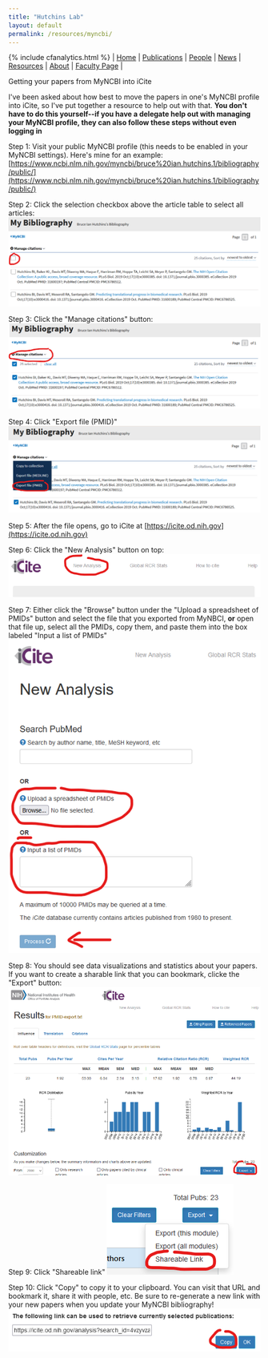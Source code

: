 ```yaml
---
title: "Hutchins Lab"
layout: default
permalink: /resources/myncbi/
---
```

{% include cfanalytics.html %}
| [Home](/index) | [Publications](/publications) | [People](/people) | [News](/news) |  [Resources](/resources) | [About](/about) | [Faculty Page](https://ischool.wisc.edu/blog/staff/hutchins-b-ian/) |

Getting your papers from MyNCBI into iCite

I've been asked about how best to move the papers in one's MyNCBI profile into iCite, so I've put together a resource to help out with that. **You don't have to do this yourself--if you have a delegate help out with managing your MyNCBI profile, they can also follow these steps without even logging in**

Step 1: Visit your public MyNCBI profile (this needs to be enabled in your MyNCBI settings). Here's mine for an example: [https://www.ncbi.nlm.nih.gov/myncbi/bruce%20ian.hutchins.1/bibliography/public/](https://www.ncbi.nlm.nih.gov/myncbi/bruce%20ian.hutchins.1/bibliography/public/)

Step 2: 
Click the selection checkbox above the article table to select all articles:
![Select all](/assets/myncbi1.png)

Step 3:
Click the "Manage citations" button:
![Manage citations](/assets/myncbi2.png)

Step 4:
Click "Export file (PMID)"
![Export File PMID](/assets/myncbi3.png)

Step 5:
After the file opens, go to iCite at [https://icite.od.nih.gov](https://icite.od.nih.gov)

Step 6:
Click the "New Analysis" button on top:
![New Analysis at iCite](/assets/myncbi4.png)

Step 7:
Either click the "Browse" button under the "Upload a spreadsheet of PMIDs" button and select the file that you exported from MyNBCI, **or** open that file up, select all the PMIDs, copy them, and paste them into the box labeled "Input a list of PMIDs"
![Supply PMIDs to iCite](/assets/myncbi5.png)

Step 8:
You should see data visualizations and statistics about your papers. If you want to create a sharable link that you can bookmark, clicke the "Export" button:
![Export sharable link](/assets/myncbi6.png)

Step 9:
Click "Shareable link"
![Export sharable link](/assets/myncbi7.png)

Step 10:
Click "Copy" to copy it to your clipboard. You can visit that URL and bookmark it, share it with people, etc. Be sure to re-generate a new link with your new papers when you update your MyNCBI bibliography!
![Copy link to clipboard](/assets/myncbi8.png)
